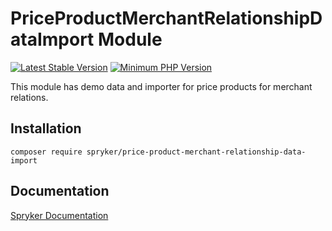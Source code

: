 # PriceProductMerchantRelationshipDataImport Module
[![Latest Stable Version](https://poser.pugx.org/spryker/price-product-merchant-relationship-data-import/v/stable.svg)](https://packagist.org/packages/spryker/price-product-merchant-relationship-data-import)
[![Minimum PHP Version](https://img.shields.io/badge/php-%3E%3D%207.4-8892BF.svg)](https://php.net/)

This module has demo data and importer for price products for merchant relations.

## Installation

```
composer require spryker/price-product-merchant-relationship-data-import
```

## Documentation

[Spryker Documentation](https://docs.spryker.com)
